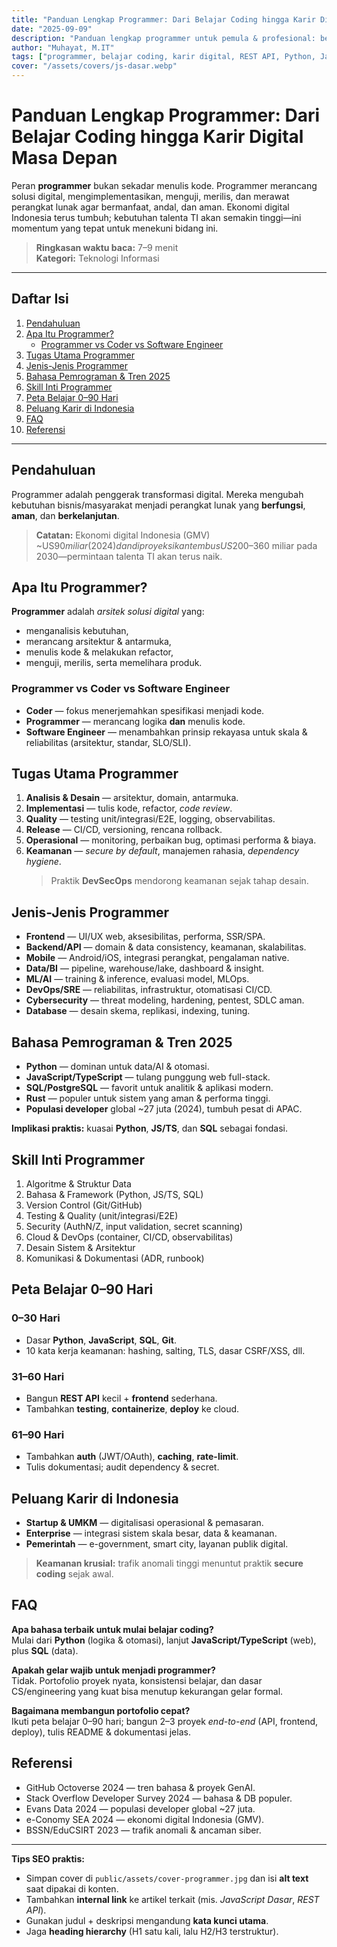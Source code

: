 ```yaml
---
title: "Panduan Lengkap Programmer: Dari Belajar Coding hingga Karir Digital Masa Depan"
date: "2025-09-09"
description: "Panduan lengkap programmer untuk pemula & profesional: belajar coding, skill penting, peta belajar 0–90 hari, hingga peluang karir digital di Indonesia."
author: "Muhayat, M.IT"
tags: ["programmer, belajar coding, karir digital, REST API, Python, JavaScript, SQL, DevOps"]
cover: "/assets/covers/js-dasar.webp"
---
```

# Panduan Lengkap Programmer: Dari Belajar Coding hingga Karir Digital Masa Depan

Peran **programmer** bukan sekadar menulis kode. Programmer merancang solusi digital, mengimplementasikan, menguji, merilis, dan merawat perangkat lunak agar bermanfaat, andal, dan aman. Ekonomi digital Indonesia terus tumbuh; kebutuhan talenta TI akan semakin tinggi—ini momentum yang tepat untuk menekuni bidang ini.

> **Ringkasan waktu baca:** 7–9 menit  
> **Kategori:** Teknologi Informasi

---

## Daftar Isi

1. [Pendahuluan](#pendahuluan)  
2. [Apa Itu Programmer?](#apa-itu-programmer)  
   - [Programmer vs Coder vs Software Engineer](#programmer-vs-coder-vs-software-engineer)  
3. [Tugas Utama Programmer](#tugas-utama-programmer)  
4. [Jenis-Jenis Programmer](#jenis-jenis-programmer)  
5. [Bahasa Pemrograman & Tren 2025](#bahasa-pemrograman--tren-2025)  
6. [Skill Inti Programmer](#skill-inti-programmer)  
7. [Peta Belajar 0–90 Hari](#peta-belajar-0–90-hari)  
8. [Peluang Karir di Indonesia](#peluang-karir-di-indonesia)  
9. [FAQ](#faq)  
10. [Referensi](#referensi)

---

## Pendahuluan

Programmer adalah penggerak transformasi digital. Mereka mengubah kebutuhan bisnis/masyarakat menjadi perangkat lunak yang **berfungsi**, **aman**, dan **berkelanjutan**.

> **Catatan:** Ekonomi digital Indonesia (GMV) ~US$90 miliar (2024) dan diproyeksikan tembus US$200–360 miliar pada 2030—permintaan talenta TI akan terus naik.

## Apa Itu Programmer?

**Programmer** adalah *arsitek solusi digital* yang:
- menganalisis kebutuhan,
- merancang arsitektur & antarmuka,
- menulis kode & melakukan refactor,
- menguji, merilis, serta memelihara produk.

### Programmer vs Coder vs Software Engineer

- **Coder** — fokus menerjemahkan spesifikasi menjadi kode.  
- **Programmer** — merancang logika **dan** menulis kode.  
- **Software Engineer** — menambahkan prinsip rekayasa untuk skala & reliabilitas (arsitektur, standar, SLO/SLI).

## Tugas Utama Programmer

1. **Analisis & Desain** — arsitektur, domain, antarmuka.  
2. **Implementasi** — tulis kode, refactor, *code review*.  
3. **Quality** — testing unit/integrasi/E2E, logging, observabilitas.  
4. **Release** — CI/CD, versioning, rencana rollback.  
5. **Operasional** — monitoring, perbaikan bug, optimasi performa & biaya.  
6. **Keamanan** — *secure by default*, manajemen rahasia, *dependency hygiene*.  
   > Praktik **DevSecOps** mendorong keamanan sejak tahap desain.

## Jenis-Jenis Programmer

- **Frontend** — UI/UX web, aksesibilitas, performa, SSR/SPA.  
- **Backend/API** — domain & data consistency, keamanan, skalabilitas.  
- **Mobile** — Android/iOS, integrasi perangkat, pengalaman native.  
- **Data/BI** — pipeline, warehouse/lake, dashboard & insight.  
- **ML/AI** — training & inference, evaluasi model, MLOps.  
- **DevOps/SRE** — reliabilitas, infrastruktur, otomatisasi CI/CD.  
- **Cybersecurity** — threat modeling, hardening, pentest, SDLC aman.  
- **Database** — desain skema, replikasi, indexing, tuning.

## Bahasa Pemrograman & Tren 2025

- **Python** — dominan untuk data/AI & otomasi.  
- **JavaScript/TypeScript** — tulang punggung web full-stack.  
- **SQL/PostgreSQL** — favorit untuk analitik & aplikasi modern.  
- **Rust** — populer untuk sistem yang aman & performa tinggi.  
- **Populasi developer** global ~27 juta (2024), tumbuh pesat di APAC.

**Implikasi praktis:** kuasai **Python**, **JS/TS**, dan **SQL** sebagai fondasi.

## Skill Inti Programmer

1. Algoritme & Struktur Data  
2. Bahasa & Framework (Python, JS/TS, SQL)  
3. Version Control (Git/GitHub)  
4. Testing & Quality (unit/integrasi/E2E)  
5. Security (AuthN/Z, input validation, secret scanning)  
6. Cloud & DevOps (container, CI/CD, observabilitas)  
7. Desain Sistem & Arsitektur  
8. Komunikasi & Dokumentasi (ADR, runbook)

## Peta Belajar 0–90 Hari

### 0–30 Hari
- Dasar **Python**, **JavaScript**, **SQL**, **Git**.  
- 10 kata kerja keamanan: hashing, salting, TLS, dasar CSRF/XSS, dll.

### 31–60 Hari
- Bangun **REST API** kecil + **frontend** sederhana.  
- Tambahkan **testing**, **containerize**, **deploy** ke cloud.

### 61–90 Hari
- Tambahkan **auth** (JWT/OAuth), **caching**, **rate-limit**.  
- Tulis dokumentasi; audit dependency & secret.

## Peluang Karir di Indonesia

- **Startup & UMKM** — digitalisasi operasional & pemasaran.  
- **Enterprise** — integrasi sistem skala besar, data & keamanan.  
- **Pemerintah** — e-government, smart city, layanan publik digital.

> **Keamanan krusial:** trafik anomali tinggi menuntut praktik **secure coding** sejak awal.

## FAQ

**Apa bahasa terbaik untuk mulai belajar coding?**  
Mulai dari **Python** (logika & otomasi), lanjut **JavaScript/TypeScript** (web), plus **SQL** (data).

**Apakah gelar wajib untuk menjadi programmer?**  
Tidak. Portofolio proyek nyata, konsistensi belajar, dan dasar CS/engineering yang kuat bisa menutup kekurangan gelar formal.

**Bagaimana membangun portofolio cepat?**  
Ikuti peta belajar 0–90 hari; bangun 2–3 proyek *end-to-end* (API, frontend, deploy), tulis README & dokumentasi jelas.

## Referensi

- GitHub Octoverse 2024 — tren bahasa & proyek GenAI.  
- Stack Overflow Developer Survey 2024 — bahasa & DB populer.  
- Evans Data 2024 — populasi developer global ~27 juta.  
- e-Conomy SEA 2024 — ekonomi digital Indonesia (GMV).  
- BSSN/EduCSIRT 2023 — trafik anomali & ancaman siber.

---

**Tips SEO praktis:**
- Simpan cover di `public/assets/cover-programmer.jpg` dan isi **alt text** saat dipakai di konten.  
- Tambahkan **internal link** ke artikel terkait (mis. *JavaScript Dasar*, *REST API*).  
- Gunakan judul + deskripsi mengandung **kata kunci utama**.  
- Jaga **heading hierarchy** (H1 satu kali, lalu H2/H3 terstruktur).
